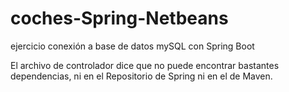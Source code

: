 # coches-Spring-Netbeans
ejercicio conexión a base de datos mySQL con Spring Boot

El archivo de controlador dice que no puede encontrar bastantes dependencias, ni en el Repositorio de Spring ni en el de Maven.
